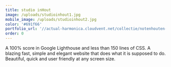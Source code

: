 ```yaml
---
title: studio inHout
image: /uploads/studioinhout1.jpg
mobile_image: /uploads/studioinhout2.jpg
color: '#691f66'
portfolio_url: '//actual-harmonica.cloudvent.net/collectie/notenhouten-tafel/'
order: 0
---
```




A 100% score in Google Lighthouse and less than 150 lines of CSS. A blazing fast, simple and elegant website that does what it is supposed to do. Beautiful, quick and user friendly at any screen size.